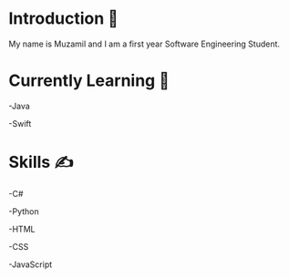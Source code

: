 <h1>Introduction 🤔</h1>
<p>My name is Muzamil and I am a first year Software Engineering Student.</p>

<h1>Currently Learning 👀</h1>
<p>-Java</p>
<p>-Swift</p>

<h1>Skills ✍️</h1>
<p>-C#</p>
<p>-Python</p>
<p>-HTML</p>
<P>-CSS</P>
<P>-JavaScript</P>
